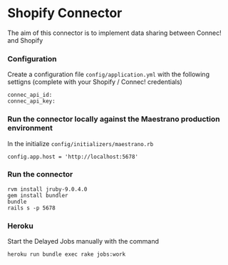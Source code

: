 # Shopify Connector

The aim of this connector is to implement data sharing between Connec! and Shopify

### Configuration

Create a configuration file `config/application.yml` with the following settigns (complete with your Shopify / Connec! credentials)
```
connec_api_id: 
connec_api_key: 

```

### Run the connector locally against the Maestrano production environment
In the initialize `config/initializers/maestrano.rb`
```
config.app.host = 'http://localhost:5678'
```

### Run the connector
```
rvm install jruby-9.0.4.0
gem install bundler
bundle
rails s -p 5678
```

### Heroku
Start the Delayed Jobs manually with the command
```
heroku run bundle exec rake jobs:work
```
